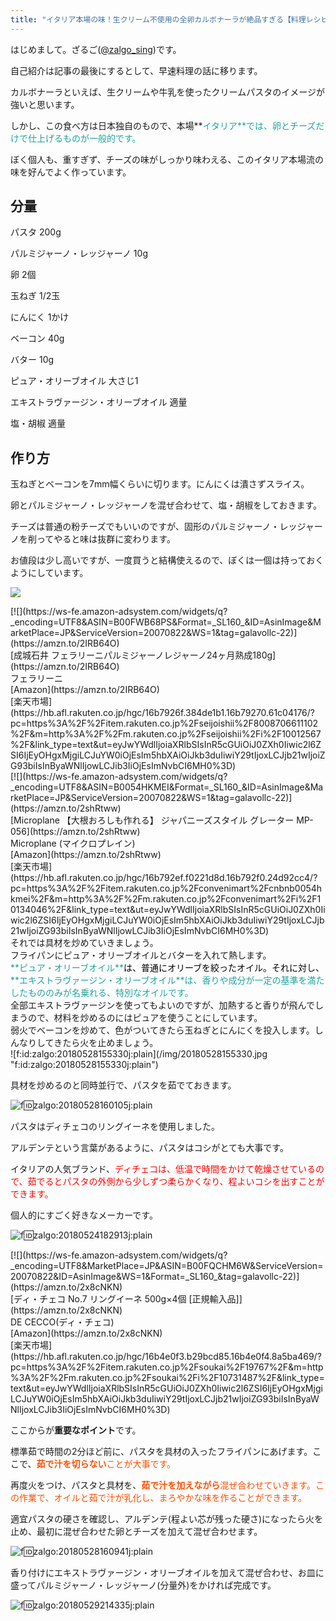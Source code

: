 ```yaml
---
title: "イタリア本場の味！生クリーム不使用の全卵カルボナーラが絶品すぎる【料理レシピ】"
---
```


はじめまして。ざるご([@zalgo_sing](https://twitter.com/zalgo_sing))です。

自己紹介は記事の最後にするとして、早速料理の話に移ります。

カルボナーラといえば、生クリームや牛乳を使ったクリームパスタのイメージが強いと思います。

しかし、この食べ方は日本独自のもので、本場**<span style="color: #20a39e;">イタリア**では、卵とチーズだけで仕上げるものが一般的です。

ぼく個人も、重すぎず、チーズの味がしっかり味わえる、このイタリア本場流の味を好んでよく作っています。

## 分量

パスタ 200g

パルミジャーノ・レッジャーノ 10g

卵 2個

玉ねぎ 1/2玉

にんにく 1かけ

ベーコン 40g

バター 10g

ピュア・オリーブオイル 大さじ1

エキストラヴァージン・オリーブオイル 適量

塩・胡椒 適量

## 作り方

玉ねぎとベーコンを7mm幅くらいに切ります。にんにくは潰さずスライス。

卵とパルミジャーノ・レッジャーノを混ぜ合わせて、塩・胡椒をしておきます。

チーズは普通の粉チーズでもいいのですが、固形のパルミジャーノ・レッジャーノを削ってやると味は抜群に変わります。

お値段は少し高いですが、一度買うと結構使えるので、ぼくは一個は持っておくようにしています。

![](https://zalgo-official.com/img/カルボナーラソース-300x200.jpg)

<div class="kattene">

<div class="kattene__imgpart">[![](https://ws-fe.amazon-adsystem.com/widgets/q?_encoding=UTF8&ASIN=B00FWB68PS&Format=_SL160_&ID=AsinImage&MarketPlace=JP&ServiceVersion=20070822&WS=1&tag=galavollc-22)](https://amzn.to/2IRB64O)</div>

<div class="kattene__infopart">

<div class="kattene__title">[成城石井 フェラリーニパルミジャーノレジャーノ24ヶ月熟成180g](https://amzn.to/2IRB64O)</div>

<div class="kattene__description">フェラリーニ</div>

<div class="kattene__btns__two">

<div>[Amazon](https://amzn.to/2IRB64O)</div>

<div>[楽天市場](https://hb.afl.rakuten.co.jp/hgc/16b7926f.384de1b1.16b79270.61c04176/?pc=https%3A%2F%2Fitem.rakuten.co.jp%2Fseijoishii%2F8008706611102%2F&m=http%3A%2F%2Fm.rakuten.co.jp%2Fseijoishii%2Fi%2F10012567%2F&link_type=text&ut=eyJwYWdlIjoiaXRlbSIsInR5cGUiOiJ0ZXh0Iiwic2l6ZSI6IjEyOHgxMjgiLCJuYW0iOjEsIm5hbXAiOiJkb3duIiwiY29tIjoxLCJjb21wIjoiZG93biIsInByaWNlIjowLCJib3IiOjEsImNvbCI6MH0%3D)</div>

</div>

</div>

</div>

<div class="kattene">

<div class="kattene__imgpart">[![](https://ws-fe.amazon-adsystem.com/widgets/q?_encoding=UTF8&ASIN=B0054HKMEI&Format=_SL160_&ID=AsinImage&MarketPlace=JP&ServiceVersion=20070822&WS=1&tag=galavollc-22)](https://amzn.to/2shRtww)</div>

<div class="kattene__infopart">

<div class="kattene__title">[Microplane 【大根おろしも作れる】 ジャパニーズスタイル グレーター MP-056](https://amzn.to/2shRtww)</div>

<div class="kattene__description">Microplane (マイクロプレイン)</div>

<div class="kattene__btns__two">

<div>[Amazon](https://amzn.to/2shRtww)</div>

<div>[楽天市場](https://hb.afl.rakuten.co.jp/hgc/16b792ef.f0221d8d.16b792f0.24d92cc4/?pc=https%3A%2F%2Fitem.rakuten.co.jp%2Fconvenimart%2Fcnbnb0054hkmei%2F&m=http%3A%2F%2Fm.rakuten.co.jp%2Fconvenimart%2Fi%2F10134046%2F&link_type=text&ut=eyJwYWdlIjoiaXRlbSIsInR5cGUiOiJ0ZXh0Iiwic2l6ZSI6IjEyOHgxMjgiLCJuYW0iOjEsIm5hbXAiOiJkb3duIiwiY29tIjoxLCJjb21wIjoiZG93biIsInByaWNlIjowLCJib3IiOjEsImNvbCI6MH0%3D)</div>

</div>

</div>

</div>

<div class="kattene"></div>

<div>それでは具材を炒めていきましょう。</div>

<div></div>

<div>フライパンにピュア・オリーブオイルとバターを入れて熱します。</div>

<div><span style="color: #286f2c;"><span style="color: #20a39e;">**ピュア・オリーブオイル**<span style="color: #000000;">は、普通にオリーブを絞ったオイル。それに対し、<span style="color: #20a39e;">**エキストラヴァージン・オリーブオイル**は、香りや成分が一定の基準を満たしたもののみが名乗れる、特別なオイルです。</div>

<div>全部エキストラヴァージンを使ってもよいのですが、加熱すると香りが飛んでしまうので、材料を炒めるのにはピュアを使うことにしています。</div>

<div></div>

<div>弱火でベーコンを炒めて、色がついてきたら玉ねぎとにんにくを投入します。しんなりしてきたら火を止めましょう。</div>

<div>![f:id:zalgo:20180528155330j:plain](/img/20180528155330.jpg "f:id:zalgo:20180528155330j:plain")</div>

<div></div>

具材を炒めるのと同時並行で、パスタを茹でておきます。

![f:id:zalgo:20180528160105j:plain](/img/20180528160105.jpg "f:id:zalgo:20180528160105j:plain")

パスタはディチェコのリングイーネを使用しました。

アルデンテという言葉があるように、パスタはコシがとても大事です。

イタリアの人気ブランド、<span style="color: #ff0000;">ディチェコは、低温で時間をかけて乾燥させているので、茹でるとパスタの外側から少しずつ柔らかくなり、程よいコシを出すことができます。

個人的にすごく好きなメーカーです。

![f:id:zalgo:20180524182913j:plain](/img/20180524182913.jpg "f:id:zalgo:20180524182913j:plain")

<div class="kattene">

<div class="kattene__imgpart">[![](https://ws-fe.amazon-adsystem.com/widgets/q?_encoding=UTF8&MarketPlace=JP&ASIN=B00FQCHM6W&ServiceVersion=20070822&ID=AsinImage&WS=1&Format=_SL160_&tag=galavollc-22)](https://amzn.to/2x8cNKN)</div>

<div class="kattene__infopart">

<div class="kattene__title">[ディ・チェコ No.7 リングイーネ 500g×4個 [正規輸入品]](https://amzn.to/2x8cNKN)</div>

<div class="kattene__description">DE CECCO(ディ・チェコ)</div>

<div class="kattene__btns__two">

<div>[Amazon](https://amzn.to/2x8cNKN)</div>

<div>[楽天市場](https://hb.afl.rakuten.co.jp/hgc/16b4e0f3.b29bcd85.16b4e0f4.8a5ba469/?pc=https%3A%2F%2Fitem.rakuten.co.jp%2Fsoukai%2F19767%2F&m=http%3A%2F%2Fm.rakuten.co.jp%2Fsoukai%2Fi%2F10731487%2F&link_type=text&ut=eyJwYWdlIjoiaXRlbSIsInR5cGUiOiJ0ZXh0Iiwic2l6ZSI6IjEyOHgxMjgiLCJuYW0iOjEsIm5hbXAiOiJkb3duIiwiY29tIjoxLCJjb21wIjoiZG93biIsInByaWNlIjoxLCJib3IiOjEsImNvbCI6MH0%3D)</div>

</div>

</div>

</div>

ここからが**重要なポイント**です。

標準茹で時間の2分ほど前に、パスタを具材の入ったフライパンにあげます。ここで、<span style="color: #ff4e00;">**茹で汁を切らない**ことが大事です。

再度火をつけ、パスタと具材を、<span style="color: #ff4e00;">**茹で汁を加えながら**混ぜ合わせていきます。この作業で、オイルと茹で汁が乳化し、まろやかな味を作ることができます。

適宜パスタの硬さを確認し、アルデンテ(程よい芯が残った硬さ)になったら火を止め、最初に混ぜ合わせた卵とチーズを加えて混ぜ合わせます。

![f:id:zalgo:20180528160941j:plain](/img/20180528160941.jpg "f:id:zalgo:20180528160941j:plain")

香り付けにエキストラヴァージン・オリーブオイルを加えて混ぜ合わせ、お皿に盛ってパルミジャーノ・レッジャーノ(分量外)をかければ完成です。

![f:id:zalgo:20180529214335j:plain](/img/20180529214335.jpg "f:id:zalgo:20180529214335j:plain")